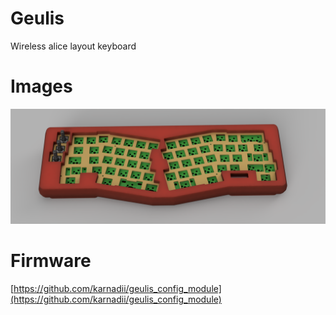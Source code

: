 # Geulis
Wireless alice layout keyboard
# Images
![PCB Front View](images/geulis_keyboard_acrylic_case_2021-Jun-04_11-50-24AM-000_CustomizedView44178749806.png)

# Firmware
[https://github.com/karnadii/geulis_config_module](https://github.com/karnadii/geulis_config_module)
